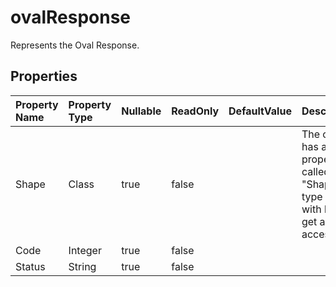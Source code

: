 # **ovalResponse**

Represents the Oval Response. 

## **Properties**

| Property Name | Property Type | Nullable |  ReadOnly | DefaultValue | Description | 
| :- | :- | :- |:- |  :- | :- |
|Shape|Class|true|false |  |The class has a public property called "Shape" of type "Oval" with both get and set accessors.|
|Code|Integer|true|false |  ||
|Status|String|true|false |  ||

